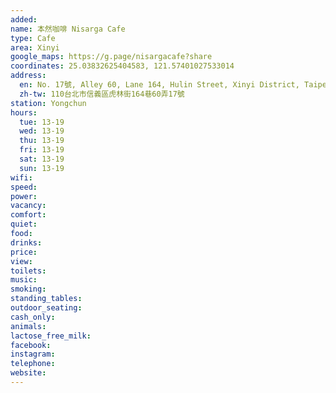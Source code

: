 ```yaml
---
added: 
name: 本然咖啡 Nisarga Cafe
type: Cafe
area: Xinyi
google_maps: https://g.page/nisargacafe?share
coordinates: 25.03832625404583, 121.57401027533014
address:
  en: No. 17號, Alley 60, Lane 164, Hulin Street, Xinyi District, Taipei City, 110
  zh-tw: 110台北市信義區虎林街164巷60弄17號
station: Yongchun
hours:
  tue: 13-19
  wed: 13-19
  thu: 13-19
  fri: 13-19
  sat: 13-19
  sun: 13-19
wifi: 
speed: 
power: 
vacancy: 
comfort: 
quiet: 
food: 
drinks: 
price: 
view: 
toilets: 
music: 
smoking: 
standing_tables: 
outdoor_seating: 
cash_only: 
animals: 
lactose_free_milk: 
facebook: 
instagram: 
telephone: 
website: 
---
```

